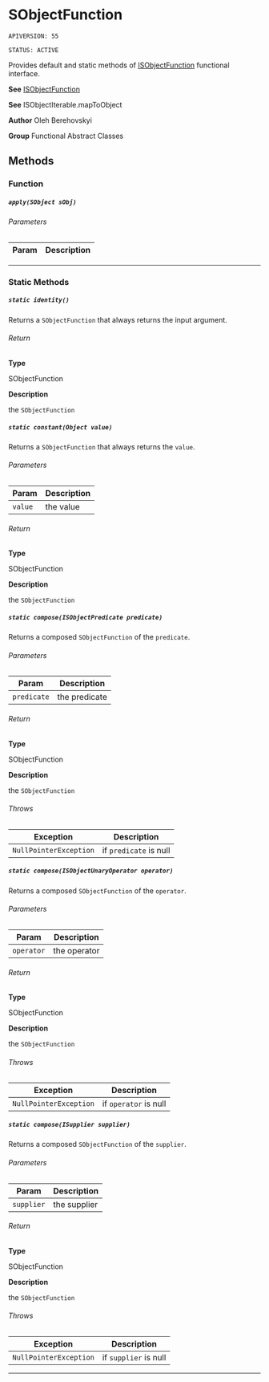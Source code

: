 # SObjectFunction

`APIVERSION: 55`

`STATUS: ACTIVE`

Provides default and static methods of [ISObjectFunction](/docs/Functional-Interfaces/ISObjectFunction.md) functional interface.


**See** [ISObjectFunction](/docs/Functional-Interfaces/ISObjectFunction.md)


**See** ISObjectIterable.mapToObject


**Author** Oleh Berehovskyi


**Group** Functional Abstract Classes

## Methods
### Function
##### `apply(SObject sObj)`
###### Parameters
|Param|Description|
|---|---|

---
### Static Methods
##### `static identity()`

Returns a `SObjectFunction` that always returns the input argument.

###### Return

**Type**

SObjectFunction

**Description**

the `SObjectFunction`

##### `static constant(Object value)`

Returns a `SObjectFunction` that always returns the `value`.

###### Parameters
|Param|Description|
|---|---|
|`value`|the value|

###### Return

**Type**

SObjectFunction

**Description**

the `SObjectFunction`

##### `static compose(ISObjectPredicate predicate)`

Returns a composed `SObjectFunction` of the `predicate`.

###### Parameters
|Param|Description|
|---|---|
|`predicate`|the predicate|

###### Return

**Type**

SObjectFunction

**Description**

the `SObjectFunction`

###### Throws
|Exception|Description|
|---|---|
|`NullPointerException`|if `predicate` is null|

##### `static compose(ISObjectUnaryOperator operator)`

Returns a composed `SObjectFunction` of the `operator`.

###### Parameters
|Param|Description|
|---|---|
|`operator`|the operator|

###### Return

**Type**

SObjectFunction

**Description**

the `SObjectFunction`

###### Throws
|Exception|Description|
|---|---|
|`NullPointerException`|if `operator` is null|

##### `static compose(ISupplier supplier)`

Returns a composed `SObjectFunction` of the `supplier`.

###### Parameters
|Param|Description|
|---|---|
|`supplier`|the supplier|

###### Return

**Type**

SObjectFunction

**Description**

the `SObjectFunction`

###### Throws
|Exception|Description|
|---|---|
|`NullPointerException`|if `supplier` is null|

---
